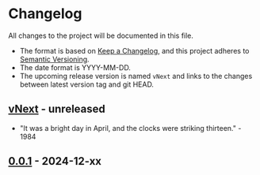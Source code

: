 # Changelog

All changes to the project will be documented in this file.

- The format is based on [Keep a Changelog](https://keepachangelog.com/en/1.1.0/),
and this project adheres to [Semantic Versioning](https://semver.org/spec/v2.0.0.html).
- The date format is YYYY-MM-DD.
- The upcoming release version is named `vNext` and links to the changes between latest version tag and git HEAD.

## [vNext] - unreleased

- "It was a bright day in April, and the clocks were striking thirteen." - 1984

## [0.0.1] - 2024-12-xx


<!-- Section for Reference Links -->

[vNext]: https://github.com/jakoch/latex-devbox/compare/v0.0.1...HEAD
[0.0.1]: https://github.com/jakoch/latex-devbox/releases/tag/v0.0.1
